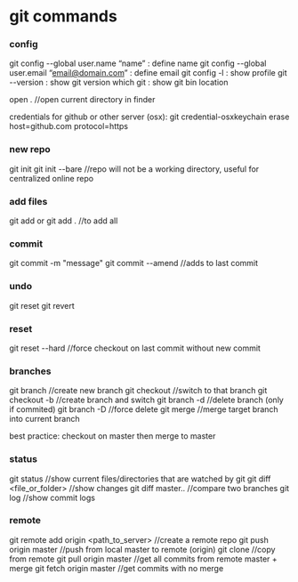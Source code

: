 # git commands

### config
git config --global user.name “name” : define name
git config --global user.email “email@domain.com” : define email
git config -l : show profile
git --version : show git version
which git : show git bin location

open . //open current directory in finder

credentials for github or other server (osx):
git credential-osxkeychain erase
host=github.com
protocol=https
<press enter twice>



### new repo
git init
git init --bare //repo will not be a working directory, useful for centralized online repo

### add files
git add <name>
or
git add . //to add all

### commit
git commit -m "message"
git commit --amend //adds to last commit

### undo
git reset
git revert

### reset
git reset --hard //force checkout on last commit without new commit

### branches
git branch <name> //create new branch
git checkout <name> //switch to that branch
git checkout -b <name> //create branch and switch
git branch -d <name> //delete branch (only if commited)
git branch -D <name> //force delete
git merge <name> //merge target branch into current branch

best practice: checkout on master then merge to master

### status
git status //show current files/directories that are watched by git
git diff <file_or_folder> //show changes
git diff master..<branch> //compare two branches
git log //show commit logs

### remote
git remote add origin <path_to_server> //create a remote repo
git push origin master //push from local master to remote (origin)
git clone <url> //copy from remote
git pull origin master //get all commits from remote master + merge
git fetch origin master //get commits with no merge